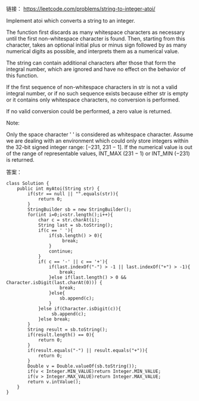 链接： https://leetcode.com/problems/string-to-integer-atoi/

Implement atoi which converts a string to an integer.

The function first discards as many whitespace characters as necessary until the first non-whitespace character is found. Then, starting from this character, takes an optional initial plus or minus sign followed by as many numerical digits as possible, and interprets them as a numerical value.

The string can contain additional characters after those that form the integral number, which are ignored and have no effect on the behavior of this function.

If the first sequence of non-whitespace characters in str is not a valid integral number, or if no such sequence exists because either str is empty or it contains only whitespace characters, no conversion is performed.

If no valid conversion could be performed, a zero value is returned.

Note:

Only the space character ' ' is considered as whitespace character.
Assume we are dealing with an environment which could only store integers within the 32-bit signed integer range: [−231,  231 − 1]. If the numerical value is out of the range of representable values, INT_MAX (231 − 1) or INT_MIN (−231) is returned.

答案：
```
class Solution {
    public int myAtoi(String str) {
        if(str == null || "".equals(str)){
            return 0;
        }
        StringBuilder sb = new StringBuilder();
        for(int i=0;i<str.length();i++){
            char c = str.charAt(i);
            String last = sb.toString();
            if(c == ' '){
                if(sb.length() > 0){
                     break;
                }
                continue;
            }
            if( c == '-' || c == '+'){
                if(last.indexOf("-") > -1 || last.indexOf("+") > -1){
                    break;
                }else if(last.length() > 0 && Character.isDigit(last.charAt(0))) {
                    break;
                }else{
                    sb.append(c);
                }
            }else if(Character.isDigit(c)){
                 sb.append(c);
            }else break;
        }
        String result = sb.toString();
        if(result.length() == 0){
            return 0;
        }
        if(result.equals("-") || result.equals("+")){
            return 0;
        }
        Double v = Double.valueOf(sb.toString());
        if(v < Integer.MIN_VALUE)return Integer.MIN_VALUE;
        if(v > Integer.MAX_VALUE)return Integer.MAX_VALUE;
        return v.intValue();
    }
}
```
